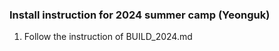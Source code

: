 <!-- # Install Init file
wget https://raw.githubusercontent.com/gist-ailab/AILAB-isaac-sim-pick-place/main/dockers/init_script.sh

zsh init_script.sh

# VScode -->

### Install instruction for 2024 summer camp (Yeonguk)

1. Follow the instruction of BUILD_2024.md
